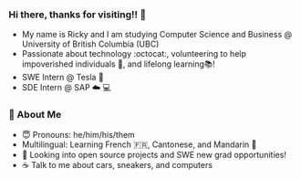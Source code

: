 ### Hi there, thanks for visiting!! 👋
- My name is Ricky and I am studying Computer Science and Business @ University of British Columbia (UBC)
- Passionate about technology :octocat:, volunteering to help impoverished individuals 🌱, and lifelong learning📚!
- SWE Intern @ Tesla 🚗
- SDE Intern @ SAP ☁️ 💻 

### 📘 About Me
- 😇   Pronouns: he/him/his/them
- Multilingual: Learning French 🇫🇷, Cantonese, and Mandarin 🍊 
- 📂   Looking into open source projects and SWE new grad opportunities!
- ☕   Talk to me about cars, sneakers, and computers
